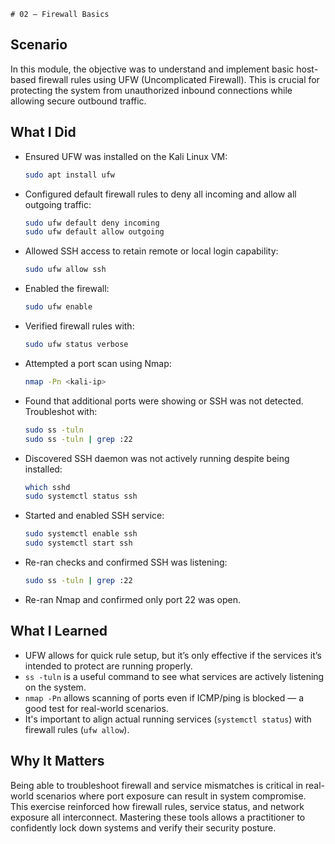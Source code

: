     # 02 — Firewall Basics

## Scenario
In this module, the objective was to understand and implement basic host-based firewall rules using UFW (Uncomplicated Firewall). This is crucial for protecting the system from unauthorized inbound connections while allowing secure outbound traffic.

## What I Did
- Ensured UFW was installed on the Kali Linux VM:
  ```bash
  sudo apt install ufw
  ```
- Configured default firewall rules to deny all incoming and allow all outgoing traffic:
  ```bash
  sudo ufw default deny incoming
  sudo ufw default allow outgoing
  ```
- Allowed SSH access to retain remote or local login capability:
  ```bash
  sudo ufw allow ssh
  ```
- Enabled the firewall:
  ```bash
  sudo ufw enable
  ```
- Verified firewall rules with:
  ```bash
  sudo ufw status verbose
  ```
- Attempted a port scan using Nmap:
  ```bash
  nmap -Pn <kali-ip>
  ```
- Found that additional ports were showing or SSH was not detected. Troubleshot with:
  ```bash
  sudo ss -tuln
  sudo ss -tuln | grep :22
  ```
- Discovered SSH daemon was not actively running despite being installed:
  ```bash
  which sshd
  sudo systemctl status ssh
  ```
- Started and enabled SSH service:
  ```bash
  sudo systemctl enable ssh
  sudo systemctl start ssh
  ```
- Re-ran checks and confirmed SSH was listening:
  ```bash
  sudo ss -tuln | grep :22
  ```
- Re-ran Nmap and confirmed only port 22 was open.

## What I Learned
- UFW allows for quick rule setup, but it’s only effective if the services it’s intended to protect are running properly.
- `ss -tuln` is a useful command to see what services are actively listening on the system.
- `nmap -Pn` allows scanning of ports even if ICMP/ping is blocked — a good test for real-world scenarios.
- It's important to align actual running services (`systemctl status`) with firewall rules (`ufw allow`).

## Why It Matters
Being able to troubleshoot firewall and service mismatches is critical in real-world scenarios where port exposure can result in system compromise. This exercise reinforced how firewall rules, service status, and network exposure all interconnect. Mastering these tools allows a practitioner to confidently lock down systems and verify their security posture.

  
